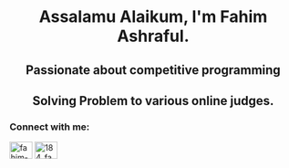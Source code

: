 <h1 align="center">Assalamu Alaikum, I'm Fahim Ashraful.</h1>
<h2 align="center"><b>Passionate about competitive programming</b></h2>
<h2 align="center"><b>Solving Problem to various online judges.</b></h2>


<h3 align="left">Connect with me:</h3>
<p align="left">
<a href="https://linkedin.com/in/fahim-ashraful-8240b2279" target="blank"><img align="center" src="https://raw.githubusercontent.com/rahuldkjain/github-profile-readme-generator/master/src/images/icons/Social/linked-in-alt.svg" alt="fahim-ashraful-8240b2279" height="30" width="40" /></a>
<a href="https://codeforces.com/profile/184_fahim" target="blank"><img align="center" src="https://raw.githubusercontent.com/rahuldkjain/github-profile-readme-generator/master/src/images/icons/Social/codeforces.svg" alt="184_fahim" height="30" width="40" /></a>
</p>
